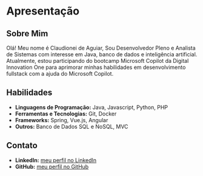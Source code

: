 # Apresentação

## Sobre Mim

Olá! Meu nome é Claudionei de Aguiar, Sou Desenvolvedor Pleno e Analista de Sistemas com interesse em Java, banco de dados e inteligência artificial. Atualmente, estou participando do bootcamp Microsoft Copilot da Digital Innovation One  para aprimorar minhas habilidades em desenvolvimento fullstack com a ajuda do Microsoft Copilot.

## Habilidades

- **Linguagens de Programação:** Java, Javascript, Python, PHP
- **Ferramentas e Tecnologias:** Git, Docker
- **Frameworks:** Spring, Vue.js, Angular
- **Outros:** Banco de Dados SQL e NoSQL, MVC

## Contato


- **LinkedIn:** [meu perfil no LinkedIn](https://www.linkedin.com/in/cdaguiar/)
- **GitHub:** [meu perfil no GitHub](https://github.com/cdaguiar23)
